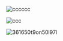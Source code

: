 

![cccccc](https://dividers.crd.co/assets/images/gallery04/937bcf07.gif?v=05d33f91)



![ccc](https://i.pinimg.com/564x/9e/d6/c2/9ed6c273ef3fce43aaf4cf9f5b28d9d8.jpg)



 ![361650t9on50l97l](https://dividers.crd.co/assets/images/gallery04/e0dbbc7f.gif?v=05d33f91)














